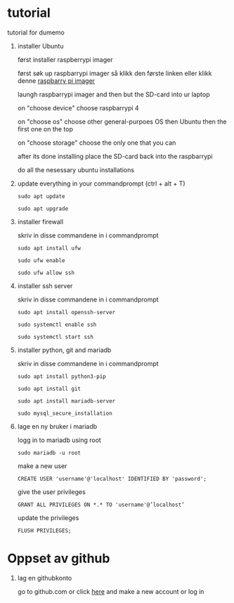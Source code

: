 # tutorial
tutorial for dumemo

1.  installer Ubuntu

    først installer raspberrypi imager


    først søk up raspbarrypi imager så klikk den første linken eller klikk denne [raspbarry pi imager](https://www.raspberrypi.com/software/)

    laungh raspbarrypi imager and then but the SD-card into ur laptop

      on "choose device" choose raspbarrypi 4

      on "choose os" choose other general-purpoes OS then Ubuntu then the first one on the top

      on "choose storage" choose the only one that you can

    after its done installing place the SD-card back into the raspbarrypi

    do all the nesessary ubuntu installations


2.  update everything in your commandprompt (ctrl + alt + T)

    ```
    sudo apt update

    sudo apt upgrade
    ```


3.  installer firewall

    skriv in disse commandene in i commandprompt
    ```
    sudo apt install ufw

    sudo ufw enable

    sudo ufw allow ssh
    ```

4.  installer ssh server

    skriv in disse commandene in i commandprompt

    ```
    sudo apt install openssh-server

    sudo systemctl enable ssh
    
    sudo systemctl start ssh
    ```


5.  installer python, git and mariadb

    skriv in disse commandene in i commandprompt

    ```
    sudo apt install python3-pip
    
    sudo apt install git
    
    sudo apt install mariadb-server
    
    sudo mysql_secure_installation
    ```

6.  lage en ny bruker i mariadb

    logg in to mariadb using root
    ```
    sudo mariadb -u root
    ```

    make a new user
    ```
    CREATE USER 'username'@'localhost' IDENTIFIED BY 'password';
    ```

    give the user privileges
    ```
    GRANT ALL PRIVILEGES ON *.* TO 'username'@’localhost’
    ```

    update the privileges
    ```
    FLUSH PRIVILEGES;
    ```


# Oppset av github

1.  lag en githubkonto

    go to github.com or click [here](https://github.com) and make a new account or log in


